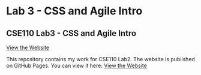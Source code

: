 # Lab 3 - CSS and Agile Intro

## CSE110 Lab3 - CSS and Agile Intro


[View the Website](https://github.com/ChangrongLi8858/sp25-cse110-lab3)

This repository contains my work for CSE110 Lab2. The website is published on GitHub Pages. You can view it here:
[View the Website](https://changrongli8858.github.io/sp25-cse110-lab3/)
